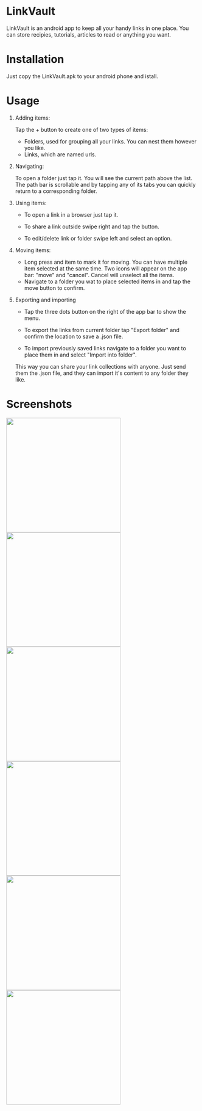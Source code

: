# LinkVault

LinkVault is an android app to keep all your handy links in one place. You can store recipies, tutorials, articles to read or anything you want.

# Installation

Just copy the LinkVault.apk to your android phone and istall.

# Usage

1. Adding items:

    Tap the + button to create one of two types of items:
    - Folders, used for grouping all your links. You can nest them however you like.
    - Links, which are named urls.

2. Navigating:
    
    To open a folder just tap it. You will see the current path above the list. The path bar is scrollable and by tapping any of its tabs you can quickly return to a corresponding folder.

3. Using items:

    - To open a link in a browser just tap it.
    
    - To share a link outside swipe right and tap the button.

    - To edit/delete link or folder swipe left and select an option.

4. Moving items:

    - Long press and item to mark it for moving. You can have multiple item selected at the same time. Two icons will appear on the app bar: "move" and "cancel". Cancel will unselect all the items.
    - Navigate to a folder you wat to place selected items in and tap the move button to confirm.

5. Exporting and importing

    - Tap the three dots button on the right of the app bar to show the menu.

    - To export the links from current folder tap "Export folder" and confirm the location to save a .json file.

    - To import previously saved links navigate to a folder you want to place them in and select "Import into folder".

    This way you can share your link collections with anyone. Just send them the .json file, and they can import it's content to any folder they like.

# Screenshots

<img src="screenshots/list.png" width="300px"/>  <img src="screenshots/add.png" width="300px"/>  <img src="screenshots/share.png" width="300px"/>  
<img src="screenshots/delete and edit.png" width="300px"/>  <img src="screenshots/move.png" width="300px"/>  <img src="screenshots/export.png" width="300px"/>